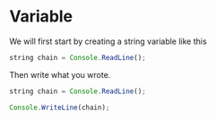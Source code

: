 # Variable 

 

We will first start by creating a string variable like this 

``` javascript 
string chain = Console.ReadLine();
``` 

Then write what you wrote.

``` javascript 
string chain = Console.ReadLine();

Console.WriteLine(chain);
``` 
